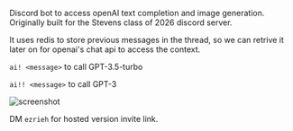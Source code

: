Discord bot to access openAI text completion and image generation. Originally built for the Stevens class of 2026 discord server.

It uses redis to store previous messages in the thread, so we can retrive it later on for openai's chat api to access the context.

`ai! <message>` to call GPT-3.5-turbo

`ai!! <message>` to call GPT-3

![screenshot](https://not-a.link/6tQBX2e.png)

DM `ezrieh` for hosted version invite link.
